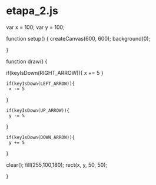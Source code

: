 # etapa_2.js
var x = 100;
var y = 100;


function setup() {
  createCanvas(600, 600);
  background(0);

}

function draw() {
  
  if(keyIsDown(RIGHT_ARROW)){
     x += 5
  }
  
    if(keyIsDown(LEFT_ARROW)){
     x -= 5
  }
  
    if(keyIsDown(UP_ARROW)){
     y -= 5
  }
  
    if(keyIsDown(DOWN_ARROW)){
     y += 5
  }
  
  
  
  clear();
  fill(255,100,180);
  rect(x, y, 50, 50);

}

